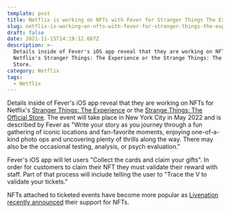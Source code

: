 ```yaml
---
template: post
title: Netflix is working on NFTs with Fever for Stranger Things The Experience
slug: netflix-is-working-on-nfts-with-fever-for-stranger-things-the-experience
draft: false
date: 2021-11-15T14:19:12.667Z
description: >-
  Details inside of Fever's iOS app reveal that they are working on NFTs for
  Netflix's Stranger Things: The Experience or the Strange Things: The Official
  Store. 
category: Netflix
tags:
  - Netflix
---
```

Details inside of Fever's iOS app reveal that they are working on NFTs for Netflix's [Stranger Things: The Experience](https://feverup.com/m/100756) or the [Strange Things: The Official Store](https://strangerthings-store.com). The event will take place in New York City in May 2022 and is described by Fever as "Write your story as you journey through a fun gathering of iconic locations and fan-favorite moments, enjoying one-of-a-kind photo ops and uncovering plenty of thrills along the way. There may also be the occasional testing, analysis, or psych evaluation."

Fever's iOS app will let users "Collect the cards and claim your gifts". In order for customers to claim their NFT they must validate their reward with staff. Part of that process will include telling the user to "Trace the V to validate your tickets."

NFTs attached to ticketed events have become more popular as [Livenation recently announced](https://www.livenationentertainment.com/2021/10/live-nation-unveils-live-stubs-digital-collectible-nft-ticket-stubs-minting-first-ever-set-for-the-swedish-house-mafia-paradise-again-tour/) their support for NFTs.
